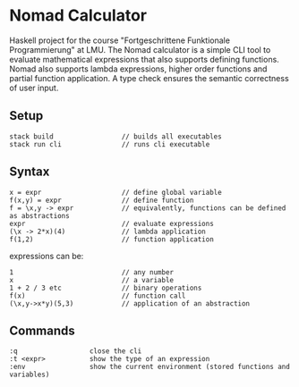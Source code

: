 # Nomad Calculator
Haskell project for the course "Fortgeschrittene Funktionale Programmierung" at LMU. 
The Nomad calculator is a simple CLI tool to evaluate mathematical expressions that also supports defining functions. Nomad also supports lambda expressions, higher order functions and partial function application. A type check ensures the semantic correctness of user input.



## Setup
```
stack build                 // builds all executables
stack run cli               // runs cli executable
```


## Syntax
```
x = expr                    // define global variable
f(x,y) = expr               // define function
f = \x,y -> expr            // equivalently, functions can be defined as abstractions
expr                        // evaluate expressions
(\x -> 2*x)(4)              // lambda application
f(1,2)                      // function application
```

expressions can be:
``` 
1                           // any number
x                           // a variable
1 + 2 / 3 etc               // binary operations
f(x)                        // function call
(\x,y->x*y)(5,3)            // application of an abstraction
```

## Commands
```
:q                  close the cli
:t <expr>           show the type of an expression
:env                show the current environment (stored functions and variables)
```
